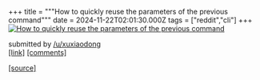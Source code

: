 +++
title = """How to quickly reuse the parameters of the previous command"""
date = 2024-11-22T02:01:30.000Z
tags = ["reddit","cli"]
+++
[![How to quickly reuse the parameters of the previous command](https://external-preview.redd.it/qOC0oWLT_hrrn75NRW8XqWoYH04i62ng__QyNzJuI7U.jpg?width=320&crop=smart&auto=webp&s=df9c9a4c5e455b46f5d0f791af1e3b774402e334 "How to quickly reuse the parameters of the previous command")](https://www.reddit.com/r/commandline/comments/1gwwsay/how_to_quickly_reuse_the_parameters_of_the/)

submitted by [/u/xuxiaodong](https://www.reddit.com/user/xuxiaodong)  
[\[link\]](https://youtu.be/MRObKASVCYE) [\[comments\]](https://www.reddit.com/r/commandline/comments/1gwwsay/how_to_quickly_reuse_the_parameters_of_the/)

[[source]](https://www.reddit.com/r/commandline/comments/1gwwsay/how_to_quickly_reuse_the_parameters_of_the/)
